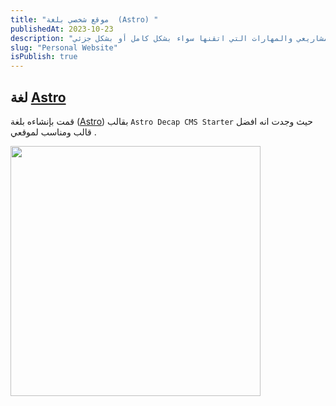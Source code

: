 ```yaml
---
title: "موقع شخصي بلغة  (Astro) "
publishedAt: 2023-10-23
description: "قمت بإنشاءه لكي استعرض بمشاريعي والمهارات التي اتقنها سواء بشكل كامل أو بشكل جزئي"
slug: "Personal Website"
isPublish: true
---
```

[Astro]:https://astro.build/
## لغة [Astro] 

قمت بإنشاءه بلغة ([Astro]) بقالب `Astro Decap CMS Starter` حيث وجدت انه افضل قالب ومناسب لموقعي .

<img width='400' src='https://media.discordapp.net/attachments/1007457439651745912/1165870606273744936/logoarb.png?ex=65486c9d&is=6535f79d&hm=15cc73c37bd0726c7bae54b599bdc97b3269148125fa620e270957375c5c39b1&='>